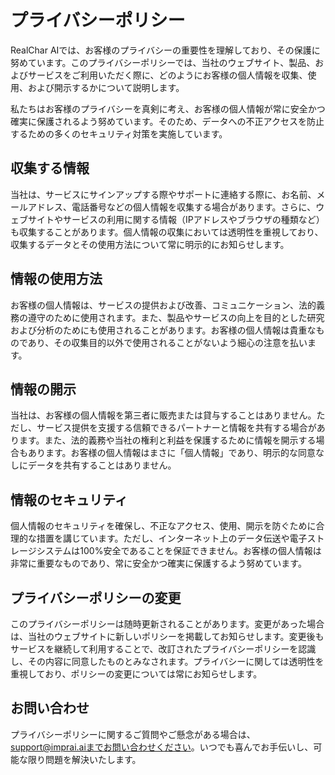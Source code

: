 # プライバシーポリシー

RealChar AIでは、お客様のプライバシーの重要性を理解しており、その保護に努めています。このプライバシーポリシーでは、当社のウェブサイト、製品、およびサービスをご利用いただく際に、どのようにお客様の個人情報を収集、使用、および開示するかについて説明します。

私たちはお客様のプライバシーを真剣に考え、お客様の個人情報が常に安全かつ確実に保護されるよう努めています。そのため、データへの不正アクセスを防止するための多くのセキュリティ対策を実施しています。

## 収集する情報

当社は、サービスにサインアップする際やサポートに連絡する際に、お名前、メールアドレス、電話番号などの個人情報を収集する場合があります。さらに、ウェブサイトやサービスの利用に関する情報（IPアドレスやブラウザの種類など）も収集することがあります。個人情報の収集においては透明性を重視しており、収集するデータとその使用方法について常に明示的にお知らせします。

## 情報の使用方法

お客様の個人情報は、サービスの提供および改善、コミュニケーション、法的義務の遵守のために使用されます。また、製品やサービスの向上を目的とした研究および分析のためにも使用されることがあります。お客様の個人情報は貴重なものであり、その収集目的以外で使用されることがないよう細心の注意を払います。

## 情報の開示

当社は、お客様の個人情報を第三者に販売または貸与することはありません。ただし、サービス提供を支援する信頼できるパートナーと情報を共有する場合があります。また、法的義務や当社の権利と利益を保護するために情報を開示する場合もあります。お客様の個人情報はまさに「個人情報」であり、明示的な同意なしにデータを共有することはありません。

## 情報のセキュリティ

個人情報のセキュリティを確保し、不正なアクセス、使用、開示を防ぐために合理的な措置を講じています。ただし、インターネット上のデータ伝送や電子ストレージシステムは100%安全であることを保証できません。お客様の個人情報は非常に重要なものであり、常に安全かつ確実に保護するよう努めています。

## プライバシーポリシーの変更

このプライバシーポリシーは随時更新されることがあります。変更があった場合は、当社のウェブサイトに新しいポリシーを掲載してお知らせします。変更後もサービスを継続して利用することで、改訂されたプライバシーポリシーを認識し、その内容に同意したものとみなされます。プライバシーに関しては透明性を重視しており、ポリシーの変更については常にお知らせします。

## お問い合わせ

プライバシーポリシーに関するご質問やご懸念がある場合は、support@imprai.aiまでお問い合わせください。いつでも喜んでお手伝いし、可能な限り問題を解決いたします。